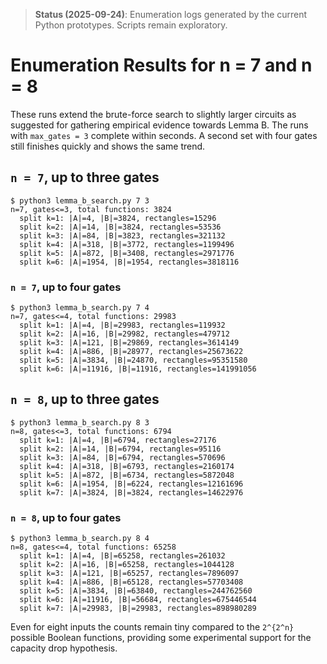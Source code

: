 > **Status (2025-09-24)**: Enumeration logs generated by the current Python prototypes.  Scripts remain exploratory.
>
# Enumeration Results for n = 7 and n = 8

These runs extend the brute-force search to slightly larger circuits as
suggested for gathering empirical evidence towards Lemma B.  The runs with
``max_gates = 3`` complete within seconds.  A second set with four gates still
finishes quickly and shows the same trend.

## `n = 7`, up to three gates

```
$ python3 lemma_b_search.py 7 3
n=7, gates<=3, total functions: 3824
  split k=1: |A|=4, |B|=3824, rectangles=15296
  split k=2: |A|=14, |B|=3824, rectangles=53536
  split k=3: |A|=84, |B|=3823, rectangles=321132
  split k=4: |A|=318, |B|=3772, rectangles=1199496
  split k=5: |A|=872, |B|=3408, rectangles=2971776
  split k=6: |A|=1954, |B|=1954, rectangles=3818116
```

### `n = 7`, up to four gates

```
$ python3 lemma_b_search.py 7 4
n=7, gates<=4, total functions: 29983
  split k=1: |A|=4, |B|=29983, rectangles=119932
  split k=2: |A|=16, |B|=29982, rectangles=479712
  split k=3: |A|=121, |B|=29869, rectangles=3614149
  split k=4: |A|=886, |B|=28977, rectangles=25673622
  split k=5: |A|=3834, |B|=24870, rectangles=95351580
  split k=6: |A|=11916, |B|=11916, rectangles=141991056
```

## `n = 8`, up to three gates

```
$ python3 lemma_b_search.py 8 3
n=8, gates<=3, total functions: 6794
  split k=1: |A|=4, |B|=6794, rectangles=27176
  split k=2: |A|=14, |B|=6794, rectangles=95116
  split k=3: |A|=84, |B|=6794, rectangles=570696
  split k=4: |A|=318, |B|=6793, rectangles=2160174
  split k=5: |A|=872, |B|=6734, rectangles=5872048
  split k=6: |A|=1954, |B|=6224, rectangles=12161696
  split k=7: |A|=3824, |B|=3824, rectangles=14622976
```

### `n = 8`, up to four gates

```
$ python3 lemma_b_search.py 8 4
n=8, gates<=4, total functions: 65258
  split k=1: |A|=4, |B|=65258, rectangles=261032
  split k=2: |A|=16, |B|=65258, rectangles=1044128
  split k=3: |A|=121, |B|=65257, rectangles=7896097
  split k=4: |A|=886, |B|=65128, rectangles=57703408
  split k=5: |A|=3834, |B|=63840, rectangles=244762560
  split k=6: |A|=11916, |B|=56684, rectangles=675446544
  split k=7: |A|=29983, |B|=29983, rectangles=898980289
```

Even for eight inputs the counts remain tiny compared to the ``2^{2^n}``
possible Boolean functions, providing some experimental support for the
capacity drop hypothesis.
